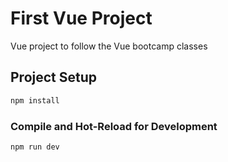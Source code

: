 # First Vue Project

Vue project to follow the Vue bootcamp classes

## Project Setup

```sh
npm install
```

### Compile and Hot-Reload for Development

```sh
npm run dev
```
